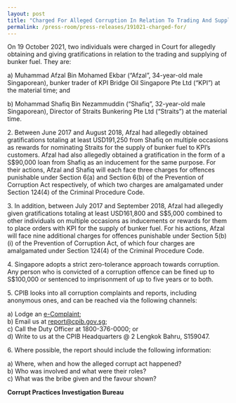 ```yaml
---
layout: post
title: "Charged For Alleged Corruption In Relation To Trading And Supplying Of Bunker Fuel"
permalink: /press-room/press-releases/191021-charged-for/
---
```

On 19 October 2021, two individuals were charged in Court for allegedly obtaining and giving gratifications in relation to the trading and supplying of bunker fuel. They are:

a) Muhammad Afzal Bin Mohamed Ekbar (“Afzal”, 34-year-old male Singaporean), bunker trader of KPI Bridge Oil Singapore Pte Ltd (“KPI”) at the material time; and

b) Mohammad Shafiq Bin Nezammuddin (“Shafiq”, 32-year-old male Singaporean), Director of Straits Bunkering Pte Ltd (“Straits”) at the material time.

2\. Between June 2017 and August 2018, Afzal had allegedly obtained gratifications totaling at least USD191,250 from Shafiq on multiple occasions as rewards for nominating Straits for the supply of bunker fuel to KPI’s customers. Afzal had also allegedly obtained a gratification in the form of a S$90,000 loan from Shafiq as an inducement for the same purpose. For their actions, Afzal and Shafiq will each face three charges for offences punishable under Section 6(a) and Section 6(b) of the Prevention of Corruption Act respectively, of which two charges are amalgamated under Section 124(4) of the Criminal Procedure Code.

3\. In addition, between July 2017 and September 2018, Afzal had allegedly given gratifications totaling at least USD161,800 and S$5,000 combined to other individuals on multiple occasions as inducements or rewards for them to place orders with KPI for the supply of bunker fuel. For his actions, Afzal will face nine additional charges for offences punishable under Section 5(b)(i) of the Prevention of Corruption Act, of which four charges are amalgamated under Section 124(4) of the Criminal Procedure Code.

4\. Singapore adopts a strict zero-tolerance approach towards corruption. Any person who is convicted of a corruption offence can be fined up to S$100,000 or sentenced to imprisonment of up to five years or to both.

5\. CPIB looks into all corruption complaints and reports, including anonymous ones, and can be reached via the following channels:

a) Lodge an [e-Complaint](/e-services/e-complaint-for-corrupt-conduct);<br>
b) Email us at <a class="spamspan" href="mailto:report@cpib.gov.sg">report@cpib.gov.sg</a>;<br />
c) Call the Duty Officer at 1800-376-0000; or<br />
d) Write to us at the CPIB Headquarters @ 2 Lengkok Bahru, S159047.

6\.        Where possible, the report should include the following information:

a) Where, when and how the alleged corrupt act happened?<br />
b) Who was involved and what were their roles?<br />
c) What was the bribe given and the favour shown?

**Corrupt Practices Investigation Bureau**

